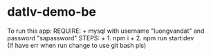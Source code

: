 # datlv-demo-be

To run this app:
  REQUIRE:
    + mysql with username "luongvandat" and password "sapassword"
  STEPS:
    + 1. npm i
    + 2. npm run start:dev
    <br>
(If have err when run change to use git bash pls)
